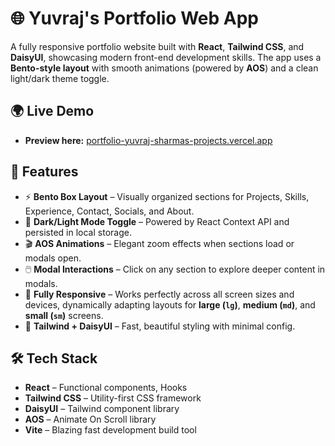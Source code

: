 # 🌐 Yuvraj's Portfolio Web App

A fully responsive portfolio website built with **React**, **Tailwind CSS**, and **DaisyUI**, showcasing modern front-end development skills. The app uses a **Bento-style layout** with smooth animations (powered by **AOS**) and a clean light/dark theme toggle.


## 🌍 Live Demo

- **Preview here:** [portfolio-yuvraj-sharmas-projects.vercel.app](https://portfolio-yuvraj-sharmas-projects.vercel.app)


## 🚀 Features

- ⚡ **Bento Box Layout** – Visually organized sections for Projects, Skills, Experience, Contact, Socials, and About.
- 🎨 **Dark/Light Mode Toggle** – Powered by React Context API and persisted in local storage.
- 🎬 **AOS Animations** – Elegant zoom effects when sections load or modals open.
- 🖱️ **Modal Interactions** – Click on any section to explore deeper content in modals.
- 📱 **Fully Responsive** – Works perfectly across all screen sizes and devices, dynamically adapting layouts for **large (`lg`)**, **medium (`md`)**, and **small (`sm`)** screens.
- 💅 **Tailwind + DaisyUI** – Fast, beautiful styling with minimal config.

## 🛠️ Tech Stack

- **React** – Functional components, Hooks
- **Tailwind CSS** – Utility-first CSS framework
- **DaisyUI** – Tailwind component library
- **AOS** – Animate On Scroll library
- **Vite** – Blazing fast development build tool



